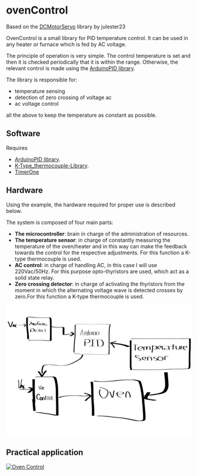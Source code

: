# ovenControl

Based on the [DCMotorServo](https://github.com/julester23/DCMotorServo) library by julester23

OvenControl is a small library for PID temperature control. It can be used in any heater or furnace which is fed by AC voltage.

The principle of operation is very simple. The control temperature is set and then it is checked periodically that it is within the range. Otherwise, the relevant control is made using the [ArduinoPID library](https://github.com/br3ttb/Arduino-PID-Library).

The library is responsible for:

* temperature sensing
* detection of zero crossing of voltage ac
* ac voltage control

all the above to keep the temperature as constant as possible.


## Software

Requires
* [ArduinoPID library](https://github.com/br3ttb/Arduino-PID-Library).
* [K-Type_thermocouple-Library](https://github.com/kr4fty/K-Type_thermocouple-Library).
* [TimerOne](https://github.com/PaulStoffregen/TimerOne)

## Hardware

Using the example, the hardware required for proper use is described below.

The system is composed of four main parts:

* **The microcontroller**: brain in charge of the administration of resources.
* **The temperature sensor**: in charge of constantly measuring the temperature of the oven/heater and in this way can make the feedback towards the control for the respective adjustments. For this function a K-type thermocouple  is used.
* **AC control**: in charge of handling AC, in this case I will use 220Vac/50Hz. For this purpose opto-thyristors are used, which act as a solid state relay.
* **Zero crossing detector**: in charge of activating the thyristors from the moment in which the alternating voltage wave is detected crosses by zero.For this function a K-type thermocouple is used.

![alt tag](https://github.com/kr4fty/ovenControl/blob/master/examples/MyCalentador/circuit.png)

## Practical application
[![Oven Control](https://img.youtube.com/vi/Dz5Lqh4SREI/0.jpg)](https://www.youtube.com/watch?v=Dz5Lqh4SREI "PID Oven Control")
